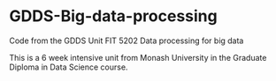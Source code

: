 # GDDS-Big-data-processing
Code from the GDDS Unit FIT 5202 Data processing for big data

This is a 6 week intensive unit from Monash University in the Graduate Diploma in Data Science course.
